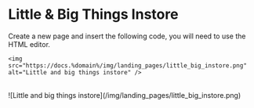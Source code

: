 # Little & Big Things Instore

Create a new page and insert the following code, you will need to use the HTML editor.

```
<img src="https://docs.%domain%/img/landing_pages/little_big_instore.png" alt="Little and big things instore" />
```

<br>
![Little and big things instore](/img/landing_pages/little_big_instore.png)